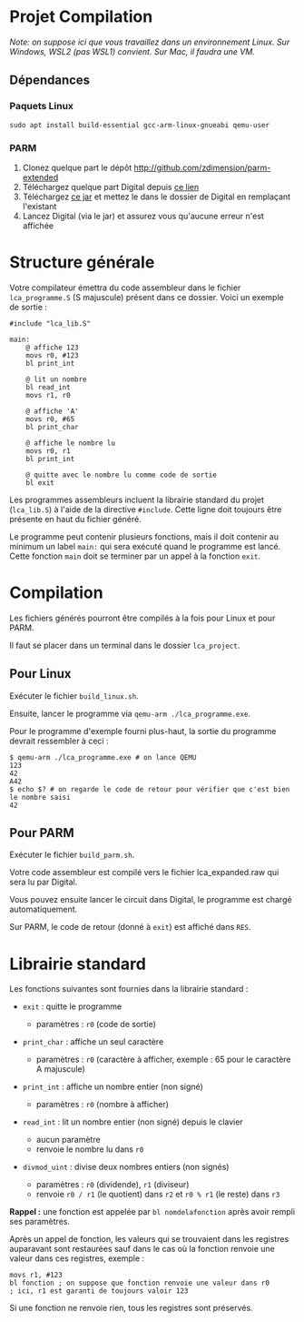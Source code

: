 # Projet Compilation

*Note: on suppose ici que vous travaillez dans un environnement Linux. Sur Windows, WSL2 (pas WSL1) convient. Sur Mac, il faudra une VM.*

## Dépendances

### Paquets Linux

```
sudo apt install build-essential gcc-arm-linux-gnueabi qemu-user
```

### PARM

1. Clonez quelque part le dépôt http://github.com/zdimension/parm-extended
2. Téléchargez quelque part Digital depuis [ce lien](https://github.com/hneemann/Digital/releases/download/v0.30/Digital.zip)
3. Téléchargez [ce jar](https://domino.zdimension.fr/poubelle/digital.jar) et mettez le dans le dossier de Digital en remplaçant l'existant
4. Lancez Digital (via le jar) et assurez vous qu'aucune erreur n'est affichée

# Structure générale

Votre compilateur émettra du code assembleur dans le fichier `lca_programme.S` (S majuscule) présent dans ce dossier. Voici un exemple de sortie :

```arm
#include "lca_lib.S"

main:
	@ affiche 123
	movs r0, #123
	bl print_int
	
	@ lit un nombre
	bl read_int
	movs r1, r0
	
	@ affiche 'A'
	movs r0, #65
	bl print_char
	
	@ affiche le nombre lu
	movs r0, r1
	bl print_int
	
	@ quitte avec le nombre lu comme code de sortie
	bl exit
```

Les programmes assembleurs incluent la librairie standard du projet (`lca_lib.S`) à l'aide de la directive `#include`. Cette ligne doit toujours être présente en haut du fichier généré.

Le programme peut contenir plusieurs fonctions, mais il doit contenir au minimum un label `main:` qui sera exécuté quand le programme est lancé. Cette fonction `main` doit se terminer par un appel à la fonction `exit`.

# Compilation

Les fichiers générés pourront être compilés à la fois pour Linux et pour PARM.

Il faut se placer dans un terminal dans le dossier `lca_project`.

## Pour Linux

Exécuter le fichier `build_linux.sh`.

Ensuite, lancer le programme via `qemu-arm ./lca_programme.exe`.

Pour le programme d'exemple fourni plus-haut, la sortie du programme devrait ressembler à ceci :

```
$ qemu-arm ./lca_programme.exe # on lance QEMU
123
42
A42
$ echo $? # on regarde le code de retour pour vérifier que c'est bien le nombre saisi
42
```

## Pour PARM

Exécuter le fichier `build_parm.sh`.

Votre code assembleur est compilé vers le fichier lca_expanded.raw qui sera lu par Digital.

Vous pouvez ensuite lancer le circuit dans Digital, le programme est chargé automatiquement.

Sur PARM, le code de retour (donné à `exit`) est affiché dans `RES`.

# Librairie standard

Les fonctions suivantes sont fournies dans la librairie standard :

- `exit` : quitte le programme
	- paramètres : `r0` (code de sortie)
	
- `print_char` : affiche un seul caractère
	- paramètres : `r0` (caractère à afficher, exemple : 65 pour le caractère A majuscule)
	
- `print_int` : affiche un nombre entier (non signé)
	- paramètres : `r0` (nombre à afficher)
	
- `read_int` : lit un nombre entier (non signé) depuis le clavier
	- aucun paramètre
	- renvoie le nombre lu dans `r0`
	
- `divmod_uint` : divise deux nombres entiers (non signés)
	- paramètres : `r0` (dividende), `r1` (diviseur)
	- renvoie `r0 / r1` (le quotient) dans `r2` et `r0 % r1` (le reste) dans `r3`

**Rappel :** une fonction est appelée par `bl nomdelafonction` après avoir rempli ses paramètres.

Après un appel de fonction, les valeurs qui se trouvaient dans les registres auparavant
sont restaurées sauf dans le cas où la fonction renvoie une valeur dans ces registres, exemple :

```arm
movs r1, #123
bl fonction ; on suppose que fonction renvoie une valeur dans r0
; ici, r1 est garanti de toujours valoir 123
```

Si une fonction ne renvoie rien, tous les registres sont préservés.